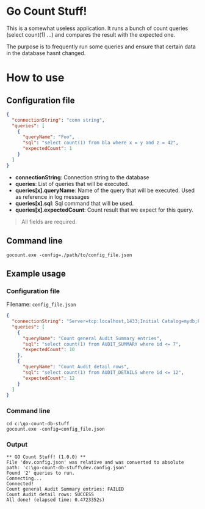 # Go Count Stuff!
This is a somewhat useless application. It runs a bunch of count queries (select count(1) ...) and compares the result with the expected one.

The purpose is to frequently run some queries and ensure that certain data in the database hasnt changed.


# How to use

## Configuration file
```json
{
  "connectionString": "conn string",
  "queries": [
    {
      "queryName": "Foo",
      "sql": "select count(1) from bla where x = y and z = 42",
      "expectedCount": 1
    }
  ]
}
```
- **connectionString**: Connection string to the database
- **queries**: List of queries that will be executed.
- **queries[x].queryName**: Name of the query that will be executed. Used as reference in log messages
- **queries[x].sql**: Sql command that will be used.
- **queries[x].expectedCount**: Count result that we expect for this query.

> All fields are required.


## Command line
```shell
gocount.exe -config=./path/to/config_file.json
```

## Example usage

### Configuration file
Filename: ```config_file.json```
```json
{
  "connectionString": "Server=tcp:localhost,1433;Initial Catalog=mydb;Persist Security Info=False;User ID=root;Password=super#secret@42;MultipleActiveResultSets=False;Encrypt=True;TrustServerCertificate=False;Connection Timeout=30;MultipleActiveResultSets=True;",
  "queries": [
    {
      "queryName": "Count general Audit Summary entries",
      "sql": "select count(1) from AUDIT_SUMMARY where id <= 7",
      "expectedCount": 10
    },
    {
      "queryName": "Count Audit detail rows",
      "sql": "select count(1) from AUDIT_DETAILS where id <= 12",
      "expectedCount": 12
    }
  ]
}
```

### Command line
```shell
cd c:\go-count-db-stuff
gocount.exe -config=config_file.json
```

### Output
```shell
** GO Count Stuff! (1.0.0) **
File 'dev.config.json' was relative and was converted to absolute path: 'c:\go-count-db-stuff\dev.config.json'
Found '2' queries to run.
Connecting...
Connected!
Count general Audit Summary entries: FAILED
Count Audit detail rows: SUCCESS
All done! (elapsed time: 0.4723352s)
```